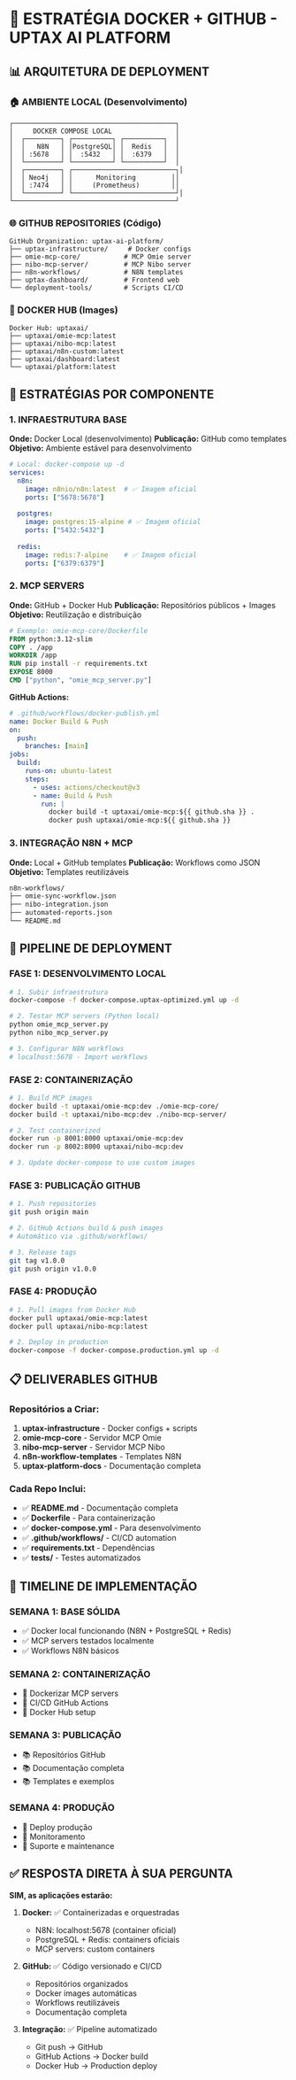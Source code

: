# 🚀 ESTRATÉGIA DOCKER + GITHUB - UPTAX AI PLATFORM

## 📊 ARQUITETURA DE DEPLOYMENT

### **🏠 AMBIENTE LOCAL (Desenvolvimento)**
```
┌─────────────────────────────────────────┐
│     DOCKER COMPOSE LOCAL                │
│  ┌─────────┐ ┌──────────┐ ┌──────────┐  │
│  │   N8N   │ │PostgreSQL│ │  Redis   │  │
│  │ :5678   │ │  :5432   │ │  :6379   │  │
│  └─────────┘ └──────────┘ └──────────┘  │
│  ┌─────────┐ ┌──────────────────────────┐│
│  │ Neo4j   │ │      Monitoring         ││
│  │ :7474   │ │     (Prometheus)        ││
│  └─────────┘ └──────────────────────────┘│
└─────────────────────────────────────────┘
```

### **🌐 GITHUB REPOSITORIES (Código)**
```
GitHub Organization: uptax-ai-platform/
├── uptax-infrastructure/     # Docker configs
├── omie-mcp-core/           # MCP Omie server
├── nibo-mcp-server/         # MCP Nibo server  
├── n8n-workflows/           # N8N templates
├── uptax-dashboard/         # Frontend web
└── deployment-tools/        # Scripts CI/CD
```

### **🐳 DOCKER HUB (Images)**
```
Docker Hub: uptaxai/
├── uptaxai/omie-mcp:latest
├── uptaxai/nibo-mcp:latest
├── uptaxai/n8n-custom:latest
├── uptaxai/dashboard:latest
└── uptaxai/platform:latest
```

## 🎯 ESTRATÉGIAS POR COMPONENTE

### **1. INFRAESTRUTURA BASE**
**Onde:** Docker Local (desenvolvimento)
**Publicação:** GitHub como templates
**Objetivo:** Ambiente estável para desenvolvimento

```yaml
# Local: docker-compose up -d
services:
  n8n:
    image: n8nio/n8n:latest  # ✅ Imagem oficial
    ports: ["5678:5678"]
  
  postgres:
    image: postgres:15-alpine # ✅ Imagem oficial
    ports: ["5432:5432"]
    
  redis:
    image: redis:7-alpine    # ✅ Imagem oficial  
    ports: ["6379:6379"]
```

### **2. MCP SERVERS**
**Onde:** GitHub + Docker Hub
**Publicação:** Repositórios públicos + Images
**Objetivo:** Reutilização e distribuição

```dockerfile
# Exemplo: omie-mcp-core/Dockerfile
FROM python:3.12-slim
COPY . /app
WORKDIR /app
RUN pip install -r requirements.txt
EXPOSE 8000
CMD ["python", "omie_mcp_server.py"]
```

**GitHub Actions:**
```yaml
# .github/workflows/docker-publish.yml
name: Docker Build & Push
on:
  push:
    branches: [main]
jobs:
  build:
    runs-on: ubuntu-latest
    steps:
      - uses: actions/checkout@v3
      - name: Build & Push
        run: |
          docker build -t uptaxai/omie-mcp:${{ github.sha }} .
          docker push uptaxai/omie-mcp:${{ github.sha }}
```

### **3. INTEGRAÇÃO N8N + MCP**
**Onde:** Local + GitHub templates
**Publicação:** Workflows como JSON
**Objetivo:** Templates reutilizáveis

```bash
n8n-workflows/
├── omie-sync-workflow.json
├── nibo-integration.json
├── automated-reports.json
└── README.md
```

## 🔄 PIPELINE DE DEPLOYMENT

### **FASE 1: DESENVOLVIMENTO LOCAL**
```bash
# 1. Subir infraestrutura
docker-compose -f docker-compose.uptax-optimized.yml up -d

# 2. Testar MCP servers (Python local)
python omie_mcp_server.py
python nibo_mcp_server.py

# 3. Configurar N8N workflows
# localhost:5678 - Import workflows
```

### **FASE 2: CONTAINERIZAÇÃO**
```bash
# 1. Build MCP images
docker build -t uptaxai/omie-mcp:dev ./omie-mcp-core/
docker build -t uptaxai/nibo-mcp:dev ./nibo-mcp-server/

# 2. Test containerized
docker run -p 8001:8000 uptaxai/omie-mcp:dev
docker run -p 8002:8000 uptaxai/nibo-mcp:dev

# 3. Update docker-compose to use custom images
```

### **FASE 3: PUBLICAÇÃO GITHUB**
```bash
# 1. Push repositories
git push origin main

# 2. GitHub Actions build & push images
# Automático via .github/workflows/

# 3. Release tags
git tag v1.0.0
git push origin v1.0.0
```

### **FASE 4: PRODUÇÃO**
```bash
# 1. Pull images from Docker Hub
docker pull uptaxai/omie-mcp:latest
docker pull uptaxai/nibo-mcp:latest

# 2. Deploy in production
docker-compose -f docker-compose.production.yml up -d
```

## 📋 DELIVERABLES GITHUB

### **Repositórios a Criar:**
1. **uptax-infrastructure** - Docker configs + scripts
2. **omie-mcp-core** - Servidor MCP Omie  
3. **nibo-mcp-server** - Servidor MCP Nibo
4. **n8n-workflow-templates** - Templates N8N
5. **uptax-platform-docs** - Documentação completa

### **Cada Repo Inclui:**
- ✅ **README.md** - Documentação completa
- ✅ **Dockerfile** - Para containerização
- ✅ **docker-compose.yml** - Para desenvolvimento
- ✅ **.github/workflows/** - CI/CD automation
- ✅ **requirements.txt** - Dependências
- ✅ **tests/** - Testes automatizados

## 🎯 TIMELINE DE IMPLEMENTAÇÃO

### **SEMANA 1: BASE SÓLIDA**
- ✅ Docker local funcionando (N8N + PostgreSQL + Redis)
- ✅ MCP servers testados localmente
- ✅ Workflows N8N básicos

### **SEMANA 2: CONTAINERIZAÇÃO** 
- 🐳 Dockerizar MCP servers
- 🐳 CI/CD GitHub Actions
- 🐳 Docker Hub setup

### **SEMANA 3: PUBLICAÇÃO**
- 📚 Repositórios GitHub
- 📚 Documentação completa  
- 📚 Templates e exemplos

### **SEMANA 4: PRODUÇÃO**
- 🚀 Deploy produção
- 🚀 Monitoramento
- 🚀 Suporte e maintenance

## ✅ RESPOSTA DIRETA À SUA PERGUNTA

**SIM, as aplicações estarão:**

1. **Docker:** ✅ Containerizadas e orquestradas
   - N8N: localhost:5678 (container oficial)
   - PostgreSQL + Redis: containers oficiais
   - MCP servers: custom containers

2. **GitHub:** ✅ Código versionado e CI/CD
   - Repositórios organizados
   - Docker images automáticas
   - Workflows reutilizáveis
   - Documentação completa

3. **Integração:** ✅ Pipeline automatizado
   - Git push → GitHub
   - GitHub Actions → Docker build
   - Docker Hub → Production deploy
